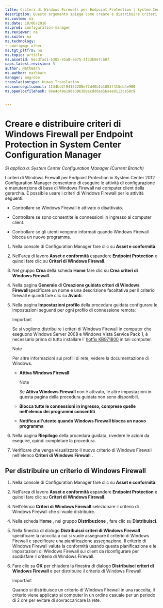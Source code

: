 ```yaml
---
title: Criteri di Windows Firewall per Endpoint Protection | System Center Configuration Manager
description: Questo argomento spiega come creare e distribuire criteri di Windows Firewall per Endpoint Protection in System Center 2012 Configuration Manager.
ms.custom: na
ms.date: 10/06/2016
ms.prod: configuration-manager
ms.reviewer: na
ms.suite: na
ms.technology:
- configmgr-other
ms.tgt_pltfrm: na
ms.topic: article
ms.assetid: 6ecdfad1-6305-45a8-ae75-3f33b967cb8f
caps.latest.revision: 5
author: NathBarn
ms.author: nathbarn
manager: angrobe
translationtype: Human Translation
ms.sourcegitcommit: 1134bb2f04152288e72d40b1b1083f415cb4e900
ms.openlocfilehash: 98e4c49a19da396389acdd0aa56aee9113ce58c9


---
```

# <a name="create-and-deploy-windows-firewall-policies-for-endpoint-protection-in-system-center-configuration-manager"></a>Creare e distribuire criteri di Windows Firewall per Endpoint Protection in System Center Configuration Manager

*Si applica a: System Center Configuration Manager (Current Branch)*

I criteri di Windows Firewall per Endpoint Protection in System Center 2012 Configuration Manager consentono di eseguire le attività di configurazione e manutenzione di base di Windows Firewall nei computer client della gerarchia. È possibile usare i criteri di Windows Firewall per le attività seguenti:  

-   Controllare se Windows Firewall è attivato o disattivato.  

-   Controllare se sono consentite le connessioni in ingresso ai computer client.  

-   Controllare se gli utenti vengono informati quando Windows Firewall blocca un nuovo programma.  

1.  Nella console di Configuration Manager fare clic su **Asset e conformità**.  

2.  Nell'area di lavoro **Asset e conformità** espandere **Endpoint Protection** e quindi fare clic su **Criteri di Windows Firewall**.  

3.  Nel gruppo **Crea** della scheda **Home** fare clic su **Crea criteri di Windows Firewall**.  

4.  Nella pagina **Generale** di **Creazione guidata criteri di Windows Firewall**specificare un nome e una descrizione facoltativa per il criterio firewall e quindi fare clic su **Avanti**.  

5.  Nella pagina **Impostazioni profilo** della procedura guidata configurare le impostazioni seguenti per ogni profilo di connessione remota:  

    > [!IMPORTANT]  
    >  Se si vogliono distribuire i criteri di Windows Firewall in computer che eseguono Windows Server 2008 e Windows Vista Service Pack 1, è necessario prima di tutto installare l' [hotfix KB971800](http://go.microsoft.com/fwlink/p/?LinkId=231239) in tali computer.  

    > [!NOTE]  
    >  Per altre informazioni sui profili di rete, vedere la documentazione di Windows.  

    -   **Attiva Windows Firewall**  

        > [!NOTE]  
        >  Se **Attiva Windows Firewall** non è attivato, le altre impostazioni in questa pagina della procedura guidata non sono disponibili.  

    -   **Blocca tutte le connessioni in ingresso, comprese quelle nell'elenco dei programmi consentiti**  

    -   **Notifica all'utente quando Windows Firewall blocca un nuovo programma**  

6.  Nella pagina **Riepilogo** della procedura guidata, rivedere le azioni da eseguire, quindi completare la procedura.  

7.  Verificare che venga visualizzato il nuovo criterio di Windows Firewall nell'elenco **Criteri di Windows Firewall** .  

##  <a name="a-namebkmkassigna-to-deploy-a-windows-firewall-policy"></a><a name="BKMK_Assign"></a> Per distribuire un criterio di Windows Firewall  

1.  Nella console di Configuration Manager fare clic su **Asset e conformità**.  

2.  Nell'area di lavoro **Asset e conformità** espandere **Endpoint Protection** e quindi fare clic su **Criteri di Windows Firewall**.  

3.  Nell'elenco **Criteri di Windows Firewall** selezionare il criterio di Windows Firewall che si vuole distribuire.  

4.  Nella scheda **Home** , nel gruppo **Distribuzione** , fare clic su **Distribuisci**.  

5.  Nella finestra di dialogo **Distribuisci criteri di Windows Firewall** specificare la raccolta a cui si vuole assegnare il criterio di Windows Firewall e specificare una pianificazione assegnazione. Il criterio di Windows Firewall valuta la conformità usando questa pianificazione e le impostazioni di Windows Firewall sui client da riconfigurare per soddisfare il criterio di Windows Firewall.  

6.  Fare clic su **OK** per chiudere la finestra di dialogo **Distribuisci criteri di Windows Firewall** e per distribuire il criterio di Windows Firewall.  

    > [!IMPORTANT]  
    >  Quando si distribuisce un criterio di Windows Firewall in una raccolta, il criterio viene applicato ai computer in un ordine casuale per un periodo di 2 ore per evitare di sovraccaricare la rete.



<!--HONumber=Nov16_HO1-->


